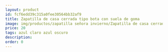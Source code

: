 ```yaml
---
layout: product
id: fcf6edd39c315a0fee30564bb32af9
title: Zapatilla de casa cerrada tipo bota con suela de goma
image: img/productos/zapatilla señora invierno/Zapatilla de casa cerrada tipo bota con suela de goma=20=azul claro azul oscuro.webp
price: 20
tags: azul claro azul oscuro
description: 
order: 0
---
```

